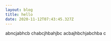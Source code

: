 ```yaml
---
layout: blog
title: hello
date: 2020-11-12T07:43:45.327Z
---
```

abncjabhcb chabcjhbahjbc acbajhbchjabchba c